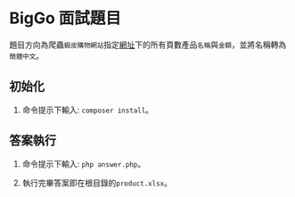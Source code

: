 ﻿# BigGo 面試題目

題目方向為爬蟲`蝦皮購物網站`指定<a href="https://shopee.tw/%E5%A8%9B%E6%A8%82%E3%80%81%E6%94%B6%E8%97%8F-cat.11041645">網址</a>下的所有頁數產品`名稱`與`金額`，並將名稱轉為`簡體中文`。



## 初始化

1. 命令提示下輸入: `composer install`。

## 答案執行

1. 命令提示下輸入: `php answer.php`。

2. 執行完畢答案即在根目錄的`product.xlsx`。
